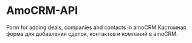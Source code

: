 # AmoCRM-API
Form for adding deals, companies and contacts in amoCRM
Кастомная форма для добавления сделок, контактов и компаний в amoCRM.
